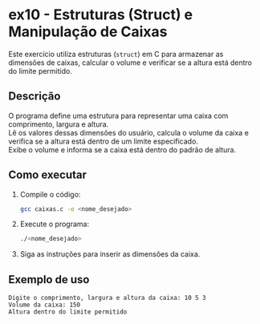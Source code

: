 # ex10 - Estruturas (Struct) e Manipulação de Caixas

Este exercício utiliza estruturas (`struct`) em C para armazenar as dimensões de caixas, calcular o volume e verificar se a altura está dentro do limite permitido.

## Descrição

O programa define uma estrutura para representar uma caixa com comprimento, largura e altura.  
Lê os valores dessas dimensões do usuário, calcula o volume da caixa e verifica se a altura está dentro de um limite especificado.  
Exibe o volume e informa se a caixa está dentro do padrão de altura.

## Como executar

1. Compile o código:
   ```sh
   gcc caixas.c -o <nome_desejado>
   ```

2. Execute o programa:
   ```sh
   ./<nome_desejado>
   ```

3. Siga as instruções para inserir as dimensões da caixa.

## Exemplo de uso

```
Digite o comprimento, largura e altura da caixa: 10 5 3
Volume da caixa: 150
Altura dentro do limite permitido
```
